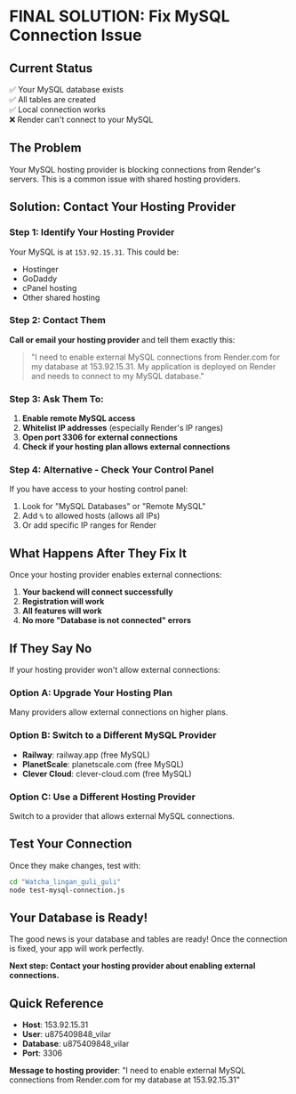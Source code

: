 # FINAL SOLUTION: Fix MySQL Connection Issue

## Current Status
✅ Your MySQL database exists  
✅ All tables are created  
✅ Local connection works  
❌ Render can't connect to your MySQL  

## The Problem
Your MySQL hosting provider is blocking connections from Render's servers. This is a common issue with shared hosting providers.

## Solution: Contact Your Hosting Provider

### Step 1: Identify Your Hosting Provider
Your MySQL is at `153.92.15.31`. This could be:
- Hostinger
- GoDaddy  
- cPanel hosting
- Other shared hosting

### Step 2: Contact Them
**Call or email your hosting provider** and tell them exactly this:

> "I need to enable external MySQL connections from Render.com for my database at 153.92.15.31. My application is deployed on Render and needs to connect to my MySQL database."

### Step 3: Ask Them To:
1. **Enable remote MySQL access**
2. **Whitelist IP addresses** (especially Render's IP ranges)
3. **Open port 3306 for external connections**
4. **Check if your hosting plan allows external connections**

### Step 4: Alternative - Check Your Control Panel
If you have access to your hosting control panel:
1. Look for "MySQL Databases" or "Remote MySQL"
2. Add `%` to allowed hosts (allows all IPs)
3. Or add specific IP ranges for Render

## What Happens After They Fix It

Once your hosting provider enables external connections:

1. **Your backend will connect successfully**
2. **Registration will work**
3. **All features will work**
4. **No more "Database is not connected" errors**

## If They Say No

If your hosting provider won't allow external connections:

### Option A: Upgrade Your Hosting Plan
Many providers allow external connections on higher plans.

### Option B: Switch to a Different MySQL Provider
- **Railway**: railway.app (free MySQL)
- **PlanetScale**: planetscale.com (free MySQL)
- **Clever Cloud**: clever-cloud.com (free MySQL)

### Option C: Use a Different Hosting Provider
Switch to a provider that allows external MySQL connections.

## Test Your Connection

Once they make changes, test with:
```bash
cd "Watcha_lingan_guli_guli"
node test-mysql-connection.js
```

## Your Database is Ready!

The good news is your database and tables are ready! Once the connection is fixed, your app will work perfectly.

**Next step: Contact your hosting provider about enabling external connections.**

## Quick Reference
- **Host**: 153.92.15.31
- **User**: u875409848_vilar  
- **Database**: u875409848_vilar
- **Port**: 3306

**Message to hosting provider**: "I need to enable external MySQL connections from Render.com for my database at 153.92.15.31"
